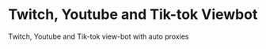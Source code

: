 # Twitch, Youtube and Tik-tok Viewbot
Twitch, Youtube and Tik-tok view-bot with auto proxies 
 
 
  
  
 
 
 
 
 
 
 
 
 
 
 
 
 
